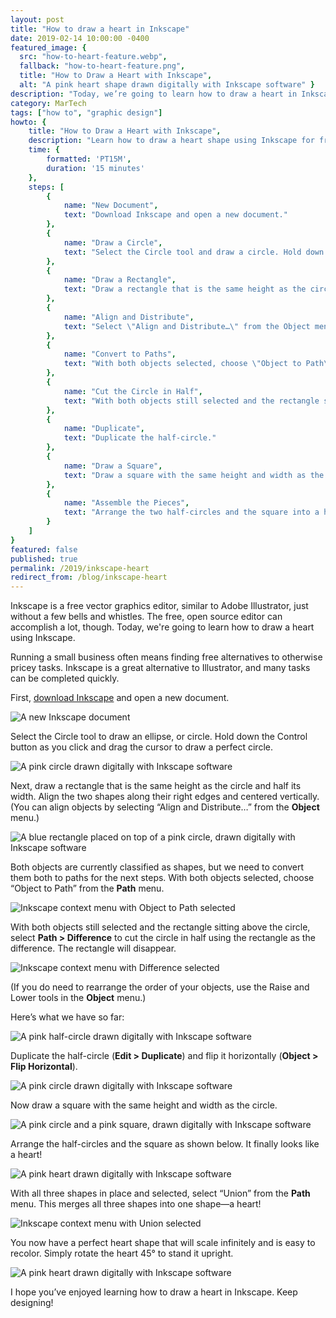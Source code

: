 ```yaml
---
layout: post
title: "How to draw a heart in Inkscape"
date: 2019-02-14 10:00:00 -0400
featured_image: {
  src: "how-to-heart-feature.webp",
  fallback: "how-to-heart-feature.png",
  title: "How to Draw a Heart with Inkscape",
  alt: "A pink heart shape drawn digitally with Inkscape software" }
description: "Today, we’re going to learn how to draw a heart in Inkscape. Inkscape is a free vector graphics editor, similar to Adobe Illustrator."
category: MarTech
tags: ["how to", "graphic design"]
howto: {
	title: "How to Draw a Heart with Inkscape",
	description: "Learn how to draw a heart shape using Inkscape for free.",
	time: {
		formatted: 'PT15M',
		duration: '15 minutes'
	},
	steps: [
		{
			name: "New Document",
			text: "Download Inkscape and open a new document."
		},
		{
			name: "Draw a Circle",
			text: "Select the Circle tool and draw a circle. Hold down the Control button as you click and drag the cursor to draw a perfect circle."
		},
		{
			name: "Draw a Rectangle",
			text: "Draw a rectangle that is the same height as the circle and half its width."
		},
		{
			name: "Align and Distribute",
			text: "Select \"Align and Distribute…\" from the Object menu. Align the two shapes along their right edges and centered vertically."
		},
		{
			name: "Convert to Paths",
			text: "With both objects selected, choose \"Object to Path\" from the Path menu."
		},
		{
			name: "Cut the Circle in Half",
			text: "With both objects still selected and the rectangle sitting above the circle, select \"Path\" > \"Difference\" to cut the circle in half."
		},
		{
			name: "Duplicate",
			text: "Duplicate the half-circle."
		},
		{
			name: "Draw a Square",
			text: "Draw a square with the same height and width as the circle."
		},
		{
			name: "Assemble the Pieces",
			text: "Arrange the two half-circles and the square into a heart shape and select \"Union\" from the Path menu."
		}
	]
}
featured: false
published: true
permalink: /2019/inkscape-heart
redirect_from: /blog/inkscape-heart
---
```


Inkscape is a free vector graphics editor, similar to Adobe Illustrator, just without a few bells and whistles. The free, open source editor can accomplish a lot, though. Today, we're going to learn how to draw a heart using Inkscape.

Running a small business often means finding free alternatives to otherwise pricey tasks. Inkscape is a great alternative to Illustrator, and many tasks can be completed quickly.

First, <a aria-label="download Inkscape (opens in a new tab)" href="https://inkscape.org/release/" target="_blank" rel="noreferrer noopener">download Inkscape</a> and open a new document.

<picture class="block md:mx-12 xl:mx-0">
	<source type="image/webp" srcset="/assets/img/martech/how-to-heart-1.webp" >
	<img src="/assets/img/martech/how-to-heart-1.png" class="shadow" alt="A new Inkscape document" />
</picture>

Select the Circle tool to draw an ellipse, or circle. Hold down the Control button as you click and drag the cursor to draw a perfect circle.

<picture class="block md:mx-12 xl:mx-0">
	<source type="image/webp" srcset="/assets/img/martech/how-to-heart-2.webp" >
	<img src="/assets/img/martech/how-to-heart-2.png" class="shadow" alt="A pink circle drawn digitally with Inkscape software" />
</picture>

Next, draw a rectangle that is the same height as the circle and half its width. Align the two shapes along their right edges and centered vertically. (You can align objects by selecting “Align and Distribute…” from the **Object** menu.)

<picture class="block md:mx-12 xl:mx-0">
	<source type="image/webp" srcset="/assets/img/martech/how-to-heart-3.webp" >
	<img src="/assets/img/martech/how-to-heart-3.png" class="shadow" alt="A blue rectangle placed on top of a pink circle, drawn digitally with Inkscape software" />
</picture>

Both objects are currently classified as shapes, but we need to convert them both to paths for the next steps. With both objects selected, choose “Object to Path” from the **Path** menu.

<picture class="block md:mx-12 xl:mx-0">
	<source type="image/webp" srcset="/assets/img/martech/how-to-heart-4.webp" >
	<img src="/assets/img/martech/how-to-heart-4.png" class="shadow" alt="Inkscape context menu with Object to Path selected" />
</picture>

With both objects still selected and the rectangle sitting above the circle, select **Path > Difference** to cut the circle in half using the rectangle as the difference. The rectangle will disappear.

<picture class="block md:mx-12 xl:mx-0">
	<source type="image/webp" srcset="/assets/img/martech/how-to-heart-5.webp" >
	<img src="/assets/img/martech/how-to-heart-5.png" class="shadow" alt="Inkscape context menu with Difference selected" />
</picture>

(If you do need to rearrange the order of your objects, use the Raise and Lower tools in the **Object** menu.)

Here’s what we have so far:

<picture class="block md:mx-12 xl:mx-0">
	<source type="image/webp" srcset="/assets/img/martech/how-to-heart-6.webp" >
	<img src="/assets/img/martech/how-to-heart-6.png" class="shadow" alt="A pink half-circle drawn digitally with Inkscape software" />
</picture>

Duplicate the half-circle (**Edit > Duplicate**) and flip it horizontally (**Object > Flip Horizontal**).

<picture class="block md:mx-12 xl:mx-0">
	<source type="image/webp" srcset="/assets/img/martech/how-to-heart-7.webp" >
	<img src="/assets/img/martech/how-to-heart-7.png" class="shadow" alt="A pink circle drawn digitally with Inkscape software" />
</picture>

Now draw a square with the same height and width as the circle.

<picture class="block md:mx-12 xl:mx-0">
	<source type="image/webp" srcset="/assets/img/martech/how-to-heart-8.webp" >
	<img src="/assets/img/martech/how-to-heart-8.png" class="shadow" alt="A pink circle and a pink square, drawn digitally with Inkscape software" />
</picture>

Arrange the half-circles and the square as shown below. It finally looks like a heart!

<picture class="block md:mx-12 xl:mx-0">
	<source type="image/webp" srcset="/assets/img/martech/how-to-heart-9.webp" >
	<img src="/assets/img/martech/how-to-heart-9.png" class="shadow" alt="A pink heart drawn digitally with Inkscape software" />
</picture>

With all three shapes in place and selected, select “Union” from the **Path** menu. This merges all three shapes into one shape&mdash;a heart!

<picture class="block md:mx-12 xl:mx-0">
	<source type="image/webp" srcset="/assets/img/martech/how-to-heart-10.webp" >
	<img src="/assets/img/martech/how-to-heart-10.png" class="shadow" alt="Inkscape context menu with Union selected" />
</picture>

You now have a perfect heart shape that will scale infinitely and is easy to recolor. Simply rotate the heart 45&deg; to stand it upright.

<picture class="block md:mx-12 xl:mx-0">
	<source type="image/webp" srcset="/assets/img/martech/how-to-heart-11.webp" >
	<img src="/assets/img/martech/how-to-heart-11.png" class="shadow" alt="A pink heart drawn digitally with Inkscape software" />
</picture>

I hope you’ve enjoyed learning how to draw a heart in Inkscape. Keep designing!